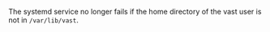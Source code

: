 The systemd service no longer fails if the home directory of the vast user is
not in `/var/lib/vast`.
